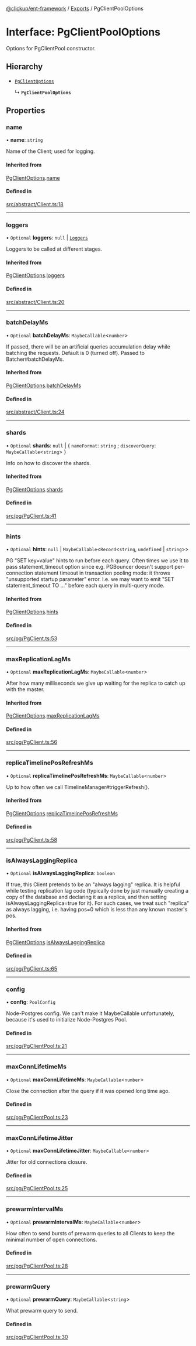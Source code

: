 [@clickup/ent-framework](../README.md) / [Exports](../modules.md) / PgClientPoolOptions

# Interface: PgClientPoolOptions

Options for PgClientPool constructor.

## Hierarchy

- [`PgClientOptions`](PgClientOptions.md)

  ↳ **`PgClientPoolOptions`**

## Properties

### name

• **name**: `string`

Name of the Client; used for logging.

#### Inherited from

[PgClientOptions](PgClientOptions.md).[name](PgClientOptions.md#name)

#### Defined in

[src/abstract/Client.ts:18](https://github.com/clickup/ent-framework/blob/master/src/abstract/Client.ts#L18)

___

### loggers

• `Optional` **loggers**: ``null`` \| [`Loggers`](Loggers.md)

Loggers to be called at different stages.

#### Inherited from

[PgClientOptions](PgClientOptions.md).[loggers](PgClientOptions.md#loggers)

#### Defined in

[src/abstract/Client.ts:20](https://github.com/clickup/ent-framework/blob/master/src/abstract/Client.ts#L20)

___

### batchDelayMs

• `Optional` **batchDelayMs**: `MaybeCallable`\<`number`\>

If passed, there will be an artificial queries accumulation delay while
batching the requests. Default is 0 (turned off). Passed to
Batcher#batchDelayMs.

#### Inherited from

[PgClientOptions](PgClientOptions.md).[batchDelayMs](PgClientOptions.md#batchdelayms)

#### Defined in

[src/abstract/Client.ts:24](https://github.com/clickup/ent-framework/blob/master/src/abstract/Client.ts#L24)

___

### shards

• `Optional` **shards**: ``null`` \| \{ `nameFormat`: `string` ; `discoverQuery`: `MaybeCallable`\<`string`\>  }

Info on how to discover the shards.

#### Inherited from

[PgClientOptions](PgClientOptions.md).[shards](PgClientOptions.md#shards)

#### Defined in

[src/pg/PgClient.ts:41](https://github.com/clickup/ent-framework/blob/master/src/pg/PgClient.ts#L41)

___

### hints

• `Optional` **hints**: ``null`` \| `MaybeCallable`\<`Record`\<`string`, `undefined` \| `string`\>\>

PG "SET key=value" hints to run before each query. Often times we use it
to pass statement_timeout option since e.g. PGBouncer doesn't support
per-connection statement timeout in transaction pooling mode: it throws
"unsupported startup parameter" error. I.e. we may want to emit "SET
statement_timeout TO ..." before each query in multi-query mode.

#### Inherited from

[PgClientOptions](PgClientOptions.md).[hints](PgClientOptions.md#hints)

#### Defined in

[src/pg/PgClient.ts:53](https://github.com/clickup/ent-framework/blob/master/src/pg/PgClient.ts#L53)

___

### maxReplicationLagMs

• `Optional` **maxReplicationLagMs**: `MaybeCallable`\<`number`\>

After how many milliseconds we give up waiting for the replica to catch up
with the master.

#### Inherited from

[PgClientOptions](PgClientOptions.md).[maxReplicationLagMs](PgClientOptions.md#maxreplicationlagms)

#### Defined in

[src/pg/PgClient.ts:56](https://github.com/clickup/ent-framework/blob/master/src/pg/PgClient.ts#L56)

___

### replicaTimelinePosRefreshMs

• `Optional` **replicaTimelinePosRefreshMs**: `MaybeCallable`\<`number`\>

Up to how often we call TimelineManager#triggerRefresh().

#### Inherited from

[PgClientOptions](PgClientOptions.md).[replicaTimelinePosRefreshMs](PgClientOptions.md#replicatimelineposrefreshms)

#### Defined in

[src/pg/PgClient.ts:58](https://github.com/clickup/ent-framework/blob/master/src/pg/PgClient.ts#L58)

___

### isAlwaysLaggingReplica

• `Optional` **isAlwaysLaggingReplica**: `boolean`

If true, this Client pretends to be an "always lagging" replica. It is
helpful while testing replication lag code (typically done by just manually
creating a copy of the database and declaring it as a replica, and then
setting isAlwaysLaggingReplica=true for it). For such cases, we treat such
"replica" as always lagging, i.e. having pos=0 which is less than any known
master's pos.

#### Inherited from

[PgClientOptions](PgClientOptions.md).[isAlwaysLaggingReplica](PgClientOptions.md#isalwayslaggingreplica)

#### Defined in

[src/pg/PgClient.ts:65](https://github.com/clickup/ent-framework/blob/master/src/pg/PgClient.ts#L65)

___

### config

• **config**: `PoolConfig`

Node-Postgres config. We can't make it MaybeCallable unfortunately,
because it's used to initialize Node-Postgres Pool.

#### Defined in

[src/pg/PgClientPool.ts:21](https://github.com/clickup/ent-framework/blob/master/src/pg/PgClientPool.ts#L21)

___

### maxConnLifetimeMs

• `Optional` **maxConnLifetimeMs**: `MaybeCallable`\<`number`\>

Close the connection after the query if it was opened long time ago.

#### Defined in

[src/pg/PgClientPool.ts:23](https://github.com/clickup/ent-framework/blob/master/src/pg/PgClientPool.ts#L23)

___

### maxConnLifetimeJitter

• `Optional` **maxConnLifetimeJitter**: `MaybeCallable`\<`number`\>

Jitter for old connections closure.

#### Defined in

[src/pg/PgClientPool.ts:25](https://github.com/clickup/ent-framework/blob/master/src/pg/PgClientPool.ts#L25)

___

### prewarmIntervalMs

• `Optional` **prewarmIntervalMs**: `MaybeCallable`\<`number`\>

How often to send bursts of prewarm queries to all Clients to keep the
minimal number of open connections.

#### Defined in

[src/pg/PgClientPool.ts:28](https://github.com/clickup/ent-framework/blob/master/src/pg/PgClientPool.ts#L28)

___

### prewarmQuery

• `Optional` **prewarmQuery**: `MaybeCallable`\<`string`\>

What prewarm query to send.

#### Defined in

[src/pg/PgClientPool.ts:30](https://github.com/clickup/ent-framework/blob/master/src/pg/PgClientPool.ts#L30)
